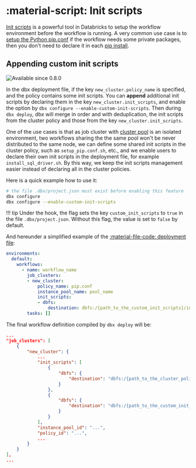 # :material-script: Init scripts

[Init scripts](https://docs.databricks.com/clusters/init-scripts.html) is a powerful tool in Databricks to setup the workflow environment before the workflow is running. A very common use case is to [setup the Python pip.conf](https://learn.microsoft.com/en-us/azure/databricks/kb/clusters/install-private-pypi-repo) if the workflow needs some private packages, then you don't need to declare it in each [pip install](https://docs.databricks.com/libraries/notebooks-python-libraries.html#install-a-private-package-with-credentials-managed-by-databricks-secrets-with-pip).

## Appending custom init scripts

<img src="https://img.shields.io/badge/available%20since-0.8.0-green?style=for-the-badge" alt="Available since 0.8.0"/>

In the dbx deployment file, if the key `new_cluster.policy_name` is specified, and the policy contains some init scripts. You can **append** additional init scripts by declaring them in the key `new_cluster.init_scripts`, and enable the option by `dbx configure --enable-custom-init-scripts`. Then during `dbx deploy`, dbx will merge in order and with deduplication, the init scripts from the cluster policy and those from the key `new_cluster.init_scripts`.

One of the use cases is that as job cluster with [cluster pool](https://docs.databricks.com/clusters/instance-pools/index.html) is an isolated environment, two workflows sharing the the same pool won't be never distributed to the same node, we can define some shared init scripts in the cluster policy, such as `setup_pip.conf.sh`, etc., and we enable users to declare their own init scripts in the deployment file, for example `install_sql_driver.sh`. By this way, we keep the init scripts management easier instead of declaring all in the cluster policies.

Here is a quick example how to use it:

```bash
# the file .dbx/project.json must exist before enabling this feature
dbx configure
dbx configure --enable-custom-init-scripts
```

!!! tip
    Under the hook, the flag sets the key `custom_init_scripts` to `true` in the file `.dbx/project.json`. Without this flag, the value is set to `false` by default.

And hereunder a simplified example of the [:material-file-code: deployment file](../reference/deployment.md):

```yaml title="conf/deployment.yml" linenums="1" hl_lines="7 9"
environments:
  default:
    workflows:
      - name: workflow_name
        job_clusters:
        - new_cluster:
            policy_name: pip.conf
            instance_pool_name: pool_name
            init_scripts:
            - dbfs:
                destination: dbfs:/{path_to_the_custom_init_scripts}/install_sql_driver.sh
        tasks: []
```

The final workflow definition compiled by `dbx deploy` will be:

```json title="simplified final workflow definition"
...
"job_clusters": [
    {
        "new_cluster": {
            ...
            "init_scripts": [
                {
                    "dbfs": {
                        "destination": "dbfs:/{path_to_the_cluster_policy_init_scripts}/setup_pip.conf.sh"
                    }
                },
                {
                    "dbfs": {
                        "destination": "dbfs:/{path_to_the_custom_init_scripts}/install_sql_driver.sh"
                    }
                }
            ],
            "instance_pool_id": "...",
            "policy_id": "...",
            ...
        }
    }
],
...
```
